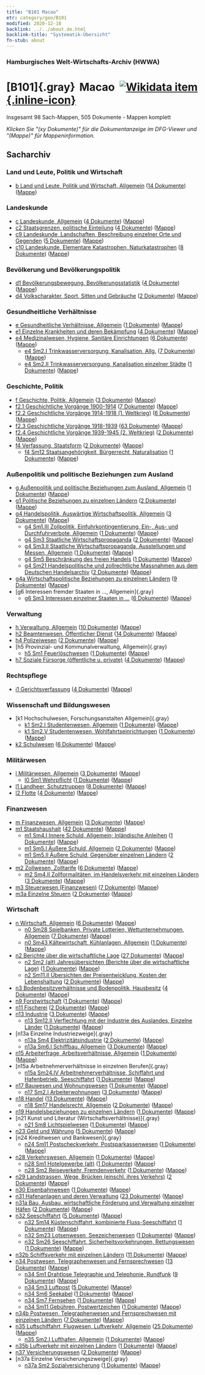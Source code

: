 ```yaml
---
title: "B101 Macao"
etr: category/geo/B101
modified: 2020-12-18
backlink: ../../about.de.html
backlink-title: "Systematik-Übersicht"
fn-stub: about
---
```


### Hamburgisches Welt-Wirtschafts-Archiv (HWWA)
# [B101]{.gray}&#8201; Macao&#160; [![Wikidata item](/images/Wikidata-logo.svg){.inline-icon}](http://www.wikidata.org/entity/Q3916279)




Insgesamt 98 Sach-Mappen, 505 Dokumente - Mappen komplett

_Klicken Sie "(xy Dokumente)" für die Dokumentanzeige im DFG-Viewer und "(Mappe)" für Mappeninformation._

## Sacharchiv




### Land und Leute, Politik und Wirtschaft

- [b Land und Leute, Politik und Wirtschaft, Allgemein](../../../subject/about.de.html#b) (<a href="https://dfg-viewer.de/show/?tx_dlf[id]=https://pm20.zbw.eu/mets/sh/1412xx/141267/1441xx/144196/public.mets.de.xml" target="_blank">14 Dokumente</a>) ([Mappe](http://purl.org/pressemappe20/folder/sh/141267,144196))

### Landeskunde

- [c Landeskunde, Allgemein](../../../subject/about.de.html#c) (<a href="https://dfg-viewer.de/show/?tx_dlf[id]=https://pm20.zbw.eu/mets/sh/1412xx/141267/1441xx/144199/public.mets.de.xml" target="_blank">4 Dokumente</a>) ([Mappe](http://purl.org/pressemappe20/folder/sh/141267,144199))
- [c2 Staatsgrenzen, politische Einteilung](../../../subject/about.de.html#c2) (<a href="https://dfg-viewer.de/show/?tx_dlf[id]=https://pm20.zbw.eu/mets/sh/1412xx/141267/1442xx/144202/public.mets.de.xml" target="_blank">4 Dokumente</a>) ([Mappe](http://purl.org/pressemappe20/folder/sh/141267,144202))
- [c9 Landeskunde, Landschaften, Beschreibung einzelner Orte und Gegenden](../../../subject/about.de.html#c9) (<a href="https://dfg-viewer.de/show/?tx_dlf[id]=https://pm20.zbw.eu/mets/sh/1412xx/141267/1442xx/144214/public.mets.de.xml" target="_blank">5 Dokumente</a>) ([Mappe](http://purl.org/pressemappe20/folder/sh/141267,144214))
- [c10 Landeskunde, Elementare Katastrophen, Naturkatastrophen](../../../subject/about.de.html#c10) (<a href="https://dfg-viewer.de/show/?tx_dlf[id]=https://pm20.zbw.eu/mets/sh/1412xx/141267/1442xx/144215/public.mets.de.xml" target="_blank">8 Dokumente</a>) ([Mappe](http://purl.org/pressemappe20/folder/sh/141267,144215))

### Bevölkerung und Bevölkerungspolitik

- [d1 Bevölkerungsbewegung, Bevölkerungsstatistik](../../../subject/about.de.html#d1) (<a href="https://dfg-viewer.de/show/?tx_dlf[id]=https://pm20.zbw.eu/mets/sh/1412xx/141267/1442xx/144222/public.mets.de.xml" target="_blank">4 Dokumente</a>) ([Mappe](http://purl.org/pressemappe20/folder/sh/141267,144222))
- [d4 Volkscharakter, Sport, Sitten und Gebräuche](../../../subject/about.de.html#d4) (<a href="https://dfg-viewer.de/show/?tx_dlf[id]=https://pm20.zbw.eu/mets/sh/1412xx/141267/1442xx/144228/public.mets.de.xml" target="_blank">2 Dokumente</a>) ([Mappe](http://purl.org/pressemappe20/folder/sh/141267,144228))

### Gesundheitliche Verhältnisse

- [e Gesundheitliche Verhältnisse, Allgemein](../../../subject/about.de.html#e) (<a href="https://dfg-viewer.de/show/?tx_dlf[id]=https://pm20.zbw.eu/mets/sh/1412xx/141267/1442xx/144264/public.mets.de.xml" target="_blank">1 Dokumente</a>) ([Mappe](http://purl.org/pressemappe20/folder/sh/141267,144264))
- [e1 Einzelne Krankheiten und deren Bekämpfung](../../../subject/about.de.html#e1) (<a href="https://dfg-viewer.de/show/?tx_dlf[id]=https://pm20.zbw.eu/mets/sh/1412xx/141267/1442xx/144265/public.mets.de.xml" target="_blank">4 Dokumente</a>) ([Mappe](http://purl.org/pressemappe20/folder/sh/141267,144265))
- [e4 Medizinalwesen, Hygiene, Sanitäre Einrichtungen](../../../subject/about.de.html#e4) (<a href="https://dfg-viewer.de/show/?tx_dlf[id]=https://pm20.zbw.eu/mets/sh/1412xx/141267/1442xx/144266/public.mets.de.xml" target="_blank">6 Dokumente</a>) ([Mappe](http://purl.org/pressemappe20/folder/sh/141267,144266))
  - [e4 Sm2.I Trinkwasserversorgung, Kanalisation, Allg.](../../../subject/about.de.html#e4_Sm2.I) (<a href="https://dfg-viewer.de/show/?tx_dlf[id]=https://pm20.zbw.eu/mets/sh/1412xx/141267/1442xx/144268/public.mets.de.xml" target="_blank">7 Dokumente</a>) ([Mappe](http://purl.org/pressemappe20/folder/sh/141267,144268))
  - [e4 Sm2.II Trinkwasserversorgung, Kanalisation einzelner Städte](../../../subject/about.de.html#e4_Sm2.II) (<a href="https://dfg-viewer.de/show/?tx_dlf[id]=https://pm20.zbw.eu/mets/sh/1412xx/141267/1442xx/144269/public.mets.de.xml" target="_blank">1 Dokumente</a>) ([Mappe](http://purl.org/pressemappe20/folder/sh/141267,144269))

### Geschichte, Politik

- [f Geschichte, Politik, Allgemein](../../../subject/about.de.html#f) (<a href="https://dfg-viewer.de/show/?tx_dlf[id]=https://pm20.zbw.eu/mets/sh/1412xx/141267/1442xx/144282/public.mets.de.xml" target="_blank">3 Dokumente</a>) ([Mappe](http://purl.org/pressemappe20/folder/sh/141267,144282))
- [f2.1 Geschichtliche Vorgänge 1900-1914](../../../subject/about.de.html#f2.1) (<a href="https://dfg-viewer.de/show/?tx_dlf[id]=https://pm20.zbw.eu/mets/sh/1412xx/141267/1813xx/181392/public.mets.de.xml" target="_blank">7 Dokumente</a>) ([Mappe](http://purl.org/pressemappe20/folder/sh/141267,181392))
- [f2.2 Geschichtliche Vorgänge 1914-1918 (1. Weltkrieg)](../../../subject/about.de.html#f2.2) (<a href="https://dfg-viewer.de/show/?tx_dlf[id]=https://pm20.zbw.eu/mets/sh/1412xx/141267/1813xx/181360/public.mets.de.xml" target="_blank">6 Dokumente</a>) ([Mappe](http://purl.org/pressemappe20/folder/sh/141267,181360))
- [f2.3 Geschichtliche Vorgänge 1918-1939](../../../subject/about.de.html#f2.3) (<a href="https://dfg-viewer.de/show/?tx_dlf[id]=https://pm20.zbw.eu/mets/sh/1412xx/141267/1813xx/181391/public.mets.de.xml" target="_blank">63 Dokumente</a>) ([Mappe](http://purl.org/pressemappe20/folder/sh/141267,181391))
- [f2.4 Geschichtliche Vorgänge 1939-1945 (2. Weltkrieg)](../../../subject/about.de.html#f2.4) (<a href="https://dfg-viewer.de/show/?tx_dlf[id]=https://pm20.zbw.eu/mets/sh/1412xx/141267/1813xx/181361/public.mets.de.xml" target="_blank">2 Dokumente</a>) ([Mappe](http://purl.org/pressemappe20/folder/sh/141267,181361))
- [f4 Verfassung, Staatsform](../../../subject/about.de.html#f4) (<a href="https://dfg-viewer.de/show/?tx_dlf[id]=https://pm20.zbw.eu/mets/sh/1412xx/141267/1443xx/144355/public.mets.de.xml" target="_blank">2 Dokumente</a>) ([Mappe](http://purl.org/pressemappe20/folder/sh/141267,144355))
  - [f4 Sm12 Staatsangehörigkeit, Bürgerrecht, Naturalisation](../../../subject/about.de.html#f4_Sm12) (<a href="https://dfg-viewer.de/show/?tx_dlf[id]=https://pm20.zbw.eu/mets/sh/1412xx/141267/1443xx/144368/public.mets.de.xml" target="_blank">1 Dokumente</a>) ([Mappe](http://purl.org/pressemappe20/folder/sh/141267,144368))

### Außenpolitik und politische Beziehungen zum Ausland

- [g Außenpolitik und politische Beziehungen zum Ausland, Allgemein](../../../subject/about.de.html#g) (<a href="https://dfg-viewer.de/show/?tx_dlf[id]=https://pm20.zbw.eu/mets/sh/1412xx/141267/1444xx/144451/public.mets.de.xml" target="_blank">1 Dokumente</a>) ([Mappe](http://purl.org/pressemappe20/folder/sh/141267,144451))
- [g1 Politische Beziehungen zu einzelnen Ländern](../../../subject/about.de.html#g1) (<a href="https://dfg-viewer.de/show/?tx_dlf[id]=https://pm20.zbw.eu/mets/sh/1412xx/141267/1444xx/144452/public.mets.de.xml" target="_blank">2 Dokumente</a>) ([Mappe](http://purl.org/pressemappe20/folder/sh/141267,144452))
- [g4 Handelspolitik, Auswärtige Wirtschaftspolitik, Allgemein](../../../subject/about.de.html#g4) (<a href="https://dfg-viewer.de/show/?tx_dlf[id]=https://pm20.zbw.eu/mets/sh/1412xx/141267/1444xx/144470/public.mets.de.xml" target="_blank">3 Dokumente</a>) ([Mappe](http://purl.org/pressemappe20/folder/sh/141267,144470))
  - [g4 Sm1.III Zollpolitik, Einfuhrkontingentierung, Ein-, Aus- und Durchfuhrverbote, Allgemein](../../../subject/about.de.html#g4_Sm1.III) (<a href="https://dfg-viewer.de/show/?tx_dlf[id]=https://pm20.zbw.eu/mets/sh/1412xx/141267/1444xx/144473/public.mets.de.xml" target="_blank">1 Dokumente</a>) ([Mappe](http://purl.org/pressemappe20/folder/sh/141267,144473))
  - [g4 Sm3 Staatliche Wirtschaftspropaganda](../../../subject/about.de.html#g4_Sm3) (<a href="https://dfg-viewer.de/show/?tx_dlf[id]=https://pm20.zbw.eu/mets/sh/1412xx/141267/1633xx/163381/public.mets.de.xml" target="_blank">2 Dokumente</a>) ([Mappe](http://purl.org/pressemappe20/folder/sh/141267,163381))
  - [g4 Sm3.II Staatliche Wirtschaftspropaganda, Ausstellungen und Messen, Allgemein](../../../subject/about.de.html#g4_Sm3.II) (<a href="https://dfg-viewer.de/show/?tx_dlf[id]=https://pm20.zbw.eu/mets/sh/1412xx/141267/1444xx/144483/public.mets.de.xml" target="_blank">1 Dokumente</a>) ([Mappe](http://purl.org/pressemappe20/folder/sh/141267,144483))
  - [g4 Sm5 Beschränkung des freien Handels](../../../subject/about.de.html#g4_Sm5) (<a href="https://dfg-viewer.de/show/?tx_dlf[id]=https://pm20.zbw.eu/mets/sh/1412xx/141267/1444xx/144486/public.mets.de.xml" target="_blank">1 Dokumente</a>) ([Mappe](http://purl.org/pressemappe20/folder/sh/141267,144486))
  - [g4 Sm21 Handelspolitische und zollrechtliche Massnahmen aus dem Deutschen Handelsarchiv](../../../subject/about.de.html#g4_Sm21) (<a href="https://dfg-viewer.de/show/?tx_dlf[id]=https://pm20.zbw.eu/mets/sh/1412xx/141267/1444xx/144492/public.mets.de.xml" target="_blank">2 Dokumente</a>) ([Mappe](http://purl.org/pressemappe20/folder/sh/141267,144492))
- [g4a Wirtschaftspolitische Beziehungen zu einzelnen Ländern](../../../subject/about.de.html#g4a) (<a href="https://dfg-viewer.de/show/?tx_dlf[id]=https://pm20.zbw.eu/mets/sh/1412xx/141267/1445xx/144531/public.mets.de.xml" target="_blank">9 Dokumente</a>) ([Mappe](http://purl.org/pressemappe20/folder/sh/141267,144531))
- [g6 Interessen fremder Staaten in ..., Allgemein]{.gray}
  - [g6 Sm3 Interessen einzelner Staaten in ...](../../../subject/about.de.html#g6_Sm3) (<a href="https://dfg-viewer.de/show/?tx_dlf[id]=https://pm20.zbw.eu/mets/sh/1412xx/141267/1445xx/144568/public.mets.de.xml" target="_blank">6 Dokumente</a>) ([Mappe](http://purl.org/pressemappe20/folder/sh/141267,144568))

### Verwaltung

- [h Verwaltung, Allgemein](../../../subject/about.de.html#h) (<a href="https://dfg-viewer.de/show/?tx_dlf[id]=https://pm20.zbw.eu/mets/sh/1412xx/141267/1446xx/144659/public.mets.de.xml" target="_blank">10 Dokumente</a>) ([Mappe](http://purl.org/pressemappe20/folder/sh/141267,144659))
- [h2 Beamtenwesen, Öffentlicher Dienst](../../../subject/about.de.html#h2) (<a href="https://dfg-viewer.de/show/?tx_dlf[id]=https://pm20.zbw.eu/mets/sh/1412xx/141267/1446xx/144661/public.mets.de.xml" target="_blank">14 Dokumente</a>) ([Mappe](http://purl.org/pressemappe20/folder/sh/141267,144661))
- [h4 Polizeiwesen](../../../subject/about.de.html#h4) (<a href="https://dfg-viewer.de/show/?tx_dlf[id]=https://pm20.zbw.eu/mets/sh/1412xx/141267/1446xx/144666/public.mets.de.xml" target="_blank">2 Dokumente</a>) ([Mappe](http://purl.org/pressemappe20/folder/sh/141267,144666))
- [h5 Provinzial- und Kommunalverwaltung, Allgemein]{.gray}
  - [h5 Sm1 Feuerlöschwesen](../../../subject/about.de.html#h5_Sm1) (<a href="https://dfg-viewer.de/show/?tx_dlf[id]=https://pm20.zbw.eu/mets/sh/1412xx/141267/1446xx/144674/public.mets.de.xml" target="_blank">1 Dokumente</a>) ([Mappe](http://purl.org/pressemappe20/folder/sh/141267,144674))
- [h7 Soziale Fürsorge (öffentliche u. private)](../../../subject/about.de.html#h7) (<a href="https://dfg-viewer.de/show/?tx_dlf[id]=https://pm20.zbw.eu/mets/sh/1412xx/141267/1446xx/144677/public.mets.de.xml" target="_blank">4 Dokumente</a>) ([Mappe](http://purl.org/pressemappe20/folder/sh/141267,144677))

### Rechtspflege

- [i1 Gerichtsverfassung](../../../subject/about.de.html#i1) (<a href="https://dfg-viewer.de/show/?tx_dlf[id]=https://pm20.zbw.eu/mets/sh/1412xx/141267/1446xx/144695/public.mets.de.xml" target="_blank">4 Dokumente</a>) ([Mappe](http://purl.org/pressemappe20/folder/sh/141267,144695))

### Wissenschaft und Bildungswesen

- [k1 Hochschulwesen, Forschungsanstalten Allgemein]{.gray}
  - [k1 Sm2.I Studentenwesen, Allgemein](../../../subject/about.de.html#k1_Sm2.I) (<a href="https://dfg-viewer.de/show/?tx_dlf[id]=https://pm20.zbw.eu/mets/sh/1412xx/141267/1447xx/144716/public.mets.de.xml" target="_blank">1 Dokumente</a>) ([Mappe](http://purl.org/pressemappe20/folder/sh/141267,144716))
  - [k1 Sm2.V Studentenwesen, Wohlfahrtseinrichtungen](../../../subject/about.de.html#k1_Sm2.V) (<a href="https://dfg-viewer.de/show/?tx_dlf[id]=https://pm20.zbw.eu/mets/sh/1412xx/141267/1447xx/144720/public.mets.de.xml" target="_blank">1 Dokumente</a>) ([Mappe](http://purl.org/pressemappe20/folder/sh/141267,144720))
- [k2 Schulwesen](../../../subject/about.de.html#k2) (<a href="https://dfg-viewer.de/show/?tx_dlf[id]=https://pm20.zbw.eu/mets/sh/1412xx/141267/1447xx/144739/public.mets.de.xml" target="_blank">6 Dokumente</a>) ([Mappe](http://purl.org/pressemappe20/folder/sh/141267,144739))

### Militärwesen

- [l Militärwesen, Allgemein](../../../subject/about.de.html#l) (<a href="https://dfg-viewer.de/show/?tx_dlf[id]=https://pm20.zbw.eu/mets/sh/1412xx/141267/1447xx/144762/public.mets.de.xml" target="_blank">3 Dokumente</a>) ([Mappe](http://purl.org/pressemappe20/folder/sh/141267,144762))
  - [l0 Sm1 Wehrpflicht](../../../subject/about.de.html#l0_Sm1) (<a href="https://dfg-viewer.de/show/?tx_dlf[id]=https://pm20.zbw.eu/mets/sh/1412xx/141267/1447xx/144785/public.mets.de.xml" target="_blank">1 Dokumente</a>) ([Mappe](http://purl.org/pressemappe20/folder/sh/141267,144785))
- [l1 Landheer, Schutztruppen](../../../subject/about.de.html#l1) (<a href="https://dfg-viewer.de/show/?tx_dlf[id]=https://pm20.zbw.eu/mets/sh/1412xx/141267/1447xx/144763/public.mets.de.xml" target="_blank">8 Dokumente</a>) ([Mappe](http://purl.org/pressemappe20/folder/sh/141267,144763))
- [l2 Flotte](../../../subject/about.de.html#l2) (<a href="https://dfg-viewer.de/show/?tx_dlf[id]=https://pm20.zbw.eu/mets/sh/1412xx/141267/1447xx/144768/public.mets.de.xml" target="_blank">4 Dokumente</a>) ([Mappe](http://purl.org/pressemappe20/folder/sh/141267,144768))

### Finanzwesen

- [m Finanzwesen, Allgemein](../../../subject/about.de.html#m) (<a href="https://dfg-viewer.de/show/?tx_dlf[id]=https://pm20.zbw.eu/mets/sh/1412xx/141267/1448xx/144809/public.mets.de.xml" target="_blank">3 Dokumente</a>) ([Mappe](http://purl.org/pressemappe20/folder/sh/141267,144809))
- [m1 Staatshaushalt](../../../subject/about.de.html#m1) (<a href="https://dfg-viewer.de/show/?tx_dlf[id]=https://pm20.zbw.eu/mets/sh/1412xx/141267/1448xx/144810/public.mets.de.xml" target="_blank">42 Dokumente</a>) ([Mappe](http://purl.org/pressemappe20/folder/sh/141267,144810))
  - [m1 Sm4.I Innere Schuld, Allgemein; Inländische Anleihen](../../../subject/about.de.html#m1_Sm4.I) (<a href="https://dfg-viewer.de/show/?tx_dlf[id]=https://pm20.zbw.eu/mets/sh/1412xx/141267/1448xx/144816/public.mets.de.xml" target="_blank">1 Dokumente</a>) ([Mappe](http://purl.org/pressemappe20/folder/sh/141267,144816))
  - [m1 Sm5.I Äußere Schuld, Allgemein](../../../subject/about.de.html#m1_Sm5.I) (<a href="https://dfg-viewer.de/show/?tx_dlf[id]=https://pm20.zbw.eu/mets/sh/1412xx/141267/1448xx/144818/public.mets.de.xml" target="_blank">2 Dokumente</a>) ([Mappe](http://purl.org/pressemappe20/folder/sh/141267,144818))
  - [m1 Sm5.II Äußere Schuld, Gegenüber einzelnen Ländern](../../../subject/about.de.html#m1_Sm5.II) (<a href="https://dfg-viewer.de/show/?tx_dlf[id]=https://pm20.zbw.eu/mets/sh/1412xx/141267/1448xx/144819/public.mets.de.xml" target="_blank">2 Dokumente</a>) ([Mappe](http://purl.org/pressemappe20/folder/sh/141267,144819))
- [m2 Zollwesen, Zolltarife](../../../subject/about.de.html#m2) (<a href="https://dfg-viewer.de/show/?tx_dlf[id]=https://pm20.zbw.eu/mets/sh/1412xx/141267/1448xx/144850/public.mets.de.xml" target="_blank">6 Dokumente</a>) ([Mappe](http://purl.org/pressemappe20/folder/sh/141267,144850))
  - [m2 Sm4.II Zollformalitäten, im Handelsverkehr mit einzelnen Ländern](../../../subject/about.de.html#m2_Sm4.II) (<a href="https://dfg-viewer.de/show/?tx_dlf[id]=https://pm20.zbw.eu/mets/sh/1412xx/141267/1448xx/144859/public.mets.de.xml" target="_blank">3 Dokumente</a>) ([Mappe](http://purl.org/pressemappe20/folder/sh/141267,144859))
- [m3 Steuerwesen (Finanzwesen)](../../../subject/about.de.html#m3) (<a href="https://dfg-viewer.de/show/?tx_dlf[id]=https://pm20.zbw.eu/mets/sh/1412xx/141267/1448xx/144868/public.mets.de.xml" target="_blank">7 Dokumente</a>) ([Mappe](http://purl.org/pressemappe20/folder/sh/141267,144868))
- [m3a Einzelne Steuern](../../../subject/about.de.html#m3a) (<a href="https://dfg-viewer.de/show/?tx_dlf[id]=https://pm20.zbw.eu/mets/sh/1412xx/141267/1448xx/144889/public.mets.de.xml" target="_blank">2 Dokumente</a>) ([Mappe](http://purl.org/pressemappe20/folder/sh/141267,144889))

### Wirtschaft

- [n Wirtschaft, Allgemein](../../../subject/about.de.html#n) (<a href="https://dfg-viewer.de/show/?tx_dlf[id]=https://pm20.zbw.eu/mets/sh/1412xx/141267/1449xx/144930/public.mets.de.xml" target="_blank">6 Dokumente</a>) ([Mappe](http://purl.org/pressemappe20/folder/sh/141267,144930))
  - [n0 Sm28 Spielbanken, Private Lotterien, Wettunternehmungen, Allgemein](../../../subject/about.de.html#n0_Sm28) (<a href="https://dfg-viewer.de/show/?tx_dlf[id]=https://pm20.zbw.eu/mets/sh/1412xx/141267/1458xx/145824/public.mets.de.xml" target="_blank">7 Dokumente</a>) ([Mappe](http://purl.org/pressemappe20/folder/sh/141267,145824))
  - [n0 Sm43 Kältewirtschaft, Kühlanlagen, Allgemein](../../../subject/about.de.html#n0_Sm43) (<a href="https://dfg-viewer.de/show/?tx_dlf[id]=https://pm20.zbw.eu/mets/sh/1412xx/141267/1458xx/145847/public.mets.de.xml" target="_blank">1 Dokumente</a>) ([Mappe](http://purl.org/pressemappe20/folder/sh/141267,145847))
- [n2 Berichte über die wirtschaftliche Lage](../../../subject/about.de.html#n2) (<a href="https://dfg-viewer.de/show/?tx_dlf[id]=https://pm20.zbw.eu/mets/sh/1412xx/141267/1449xx/144972/public.mets.de.xml" target="_blank">27 Dokumente</a>) ([Mappe](http://purl.org/pressemappe20/folder/sh/141267,144972))
  - [n2 Sm2 (alt) Jahresübersichten (Berichte über die wirtschaftliche Lage)](../../../subject/about.de.html#n2_Sm2_(alt)) (<a href="https://dfg-viewer.de/show/?tx_dlf[id]=https://pm20.zbw.eu/mets/sh/1412xx/141267/1449xx/144974/public.mets.de.xml" target="_blank">1 Dokumente</a>) ([Mappe](http://purl.org/pressemappe20/folder/sh/141267,144974))
  - [n2 Sm11.II Übersichten der Preisentwicklung, Kosten der Lebenshaltung](../../../subject/about.de.html#n2_Sm11.II) (<a href="https://dfg-viewer.de/show/?tx_dlf[id]=https://pm20.zbw.eu/mets/sh/1412xx/141267/1450xx/145003/public.mets.de.xml" target="_blank">2 Dokumente</a>) ([Mappe](http://purl.org/pressemappe20/folder/sh/141267,145003))
- [n3 Bodenbesitzverhältnisse und Bodenpolitik, Hausbesitz](../../../subject/about.de.html#n3) (<a href="https://dfg-viewer.de/show/?tx_dlf[id]=https://pm20.zbw.eu/mets/sh/1412xx/141267/1450xx/145027/public.mets.de.xml" target="_blank">4 Dokumente</a>) ([Mappe](http://purl.org/pressemappe20/folder/sh/141267,145027))
- [n9 Forstwirtschaft](../../../subject/about.de.html#n9) (<a href="https://dfg-viewer.de/show/?tx_dlf[id]=https://pm20.zbw.eu/mets/sh/1412xx/141267/1450xx/145074/public.mets.de.xml" target="_blank">1 Dokumente</a>) ([Mappe](http://purl.org/pressemappe20/folder/sh/141267,145074))
- [n11 Fischerei](../../../subject/about.de.html#n11) (<a href="https://dfg-viewer.de/show/?tx_dlf[id]=https://pm20.zbw.eu/mets/sh/1412xx/141267/1450xx/145076/public.mets.de.xml" target="_blank">2 Dokumente</a>) ([Mappe](http://purl.org/pressemappe20/folder/sh/141267,145076))
- [n13 Industrie](../../../subject/about.de.html#n13) (<a href="https://dfg-viewer.de/show/?tx_dlf[id]=https://pm20.zbw.eu/mets/sh/1412xx/141267/1450xx/145098/public.mets.de.xml" target="_blank">3 Dokumente</a>) ([Mappe](http://purl.org/pressemappe20/folder/sh/141267,145098))
  - [n13 Sm12.II Verflechtung mit der Industrie des Auslandes, Einzelne Länder](../../../subject/about.de.html#n13_Sm12.II) (<a href="https://dfg-viewer.de/show/?tx_dlf[id]=https://pm20.zbw.eu/mets/sh/1412xx/141267/1451xx/145112/public.mets.de.xml" target="_blank">1 Dokumente</a>) ([Mappe](http://purl.org/pressemappe20/folder/sh/141267,145112))
- [n13a Einzelne Industriezweige]{.gray}
  - [n13a Sm4 Elektrizitätsindustrie](../../../subject/about.de.html#n13a_Sm4) (<a href="https://dfg-viewer.de/show/?tx_dlf[id]=https://pm20.zbw.eu/mets/sh/1412xx/141267/1451xx/145120/public.mets.de.xml" target="_blank">2 Dokumente</a>) ([Mappe](http://purl.org/pressemappe20/folder/sh/141267,145120))
  - [n13a Sm6.I Schiffbau, Allgemein](../../../subject/about.de.html#n13a_Sm6.I) (<a href="https://dfg-viewer.de/show/?tx_dlf[id]=https://pm20.zbw.eu/mets/sh/1412xx/141267/1451xx/145122/public.mets.de.xml" target="_blank">3 Dokumente</a>) ([Mappe](http://purl.org/pressemappe20/folder/sh/141267,145122))
- [n15 Arbeiterfrage, Arbeitsverhältnisse, Allgemein](../../../subject/about.de.html#n15) (<a href="https://dfg-viewer.de/show/?tx_dlf[id]=https://pm20.zbw.eu/mets/sh/1412xx/141267/1451xx/145155/public.mets.de.xml" target="_blank">1 Dokumente</a>) ([Mappe](http://purl.org/pressemappe20/folder/sh/141267,145155))
- [n15a Arbeitnehmerverhältnisse in einzelnen Berufen]{.gray}
  - [n15a Sm24.IV Arbeitnehmerverhältnisse, Schiffahrt und Hafenbetrieb, Seeschiffahrt](../../../subject/about.de.html#n15a_Sm24.IV) (<a href="https://dfg-viewer.de/show/?tx_dlf[id]=https://pm20.zbw.eu/mets/sh/1412xx/141267/1452xx/145230/public.mets.de.xml" target="_blank">1 Dokumente</a>) ([Mappe](http://purl.org/pressemappe20/folder/sh/141267,145230))
- [n17 Bauwesen und Wohnungswesen](../../../subject/about.de.html#n17) (<a href="https://dfg-viewer.de/show/?tx_dlf[id]=https://pm20.zbw.eu/mets/sh/1412xx/141267/1452xx/145250/public.mets.de.xml" target="_blank">1 Dokumente</a>) ([Mappe](http://purl.org/pressemappe20/folder/sh/141267,145250))
  - [n17 Sm2.I Arbeiterwohnungen](../../../subject/about.de.html#n17_Sm2.I) (<a href="https://dfg-viewer.de/show/?tx_dlf[id]=https://pm20.zbw.eu/mets/sh/1412xx/141267/1452xx/145254/public.mets.de.xml" target="_blank">3 Dokumente</a>) ([Mappe](http://purl.org/pressemappe20/folder/sh/141267,145254))
- [n18 Handel](../../../subject/about.de.html#n18) (<a href="https://dfg-viewer.de/show/?tx_dlf[id]=https://pm20.zbw.eu/mets/sh/1412xx/141267/1452xx/145262/public.mets.de.xml" target="_blank">13 Dokumente</a>) ([Mappe](http://purl.org/pressemappe20/folder/sh/141267,145262))
  - [n18 Sm17 Handelsrecht, Allgemein](../../../subject/about.de.html#n18_Sm17) (<a href="https://dfg-viewer.de/show/?tx_dlf[id]=https://pm20.zbw.eu/mets/sh/1412xx/141267/1452xx/145278/public.mets.de.xml" target="_blank">2 Dokumente</a>) ([Mappe](http://purl.org/pressemappe20/folder/sh/141267,145278))
- [n19 Handelsbeziehungen zu einzelnen Ländern](../../../subject/about.de.html#n19) (<a href="https://dfg-viewer.de/show/?tx_dlf[id]=https://pm20.zbw.eu/mets/sh/1412xx/141267/1452xx/145289/public.mets.de.xml" target="_blank">1 Dokumente</a>) ([Mappe](http://purl.org/pressemappe20/folder/sh/141267,145289))
- [n21 Kunst und Literatur (Wirtschaftsverhältnisse)]{.gray}
  - [n21 Sm8 Lichtspielwesen](../../../subject/about.de.html#n21_Sm8) (<a href="https://dfg-viewer.de/show/?tx_dlf[id]=https://pm20.zbw.eu/mets/sh/1412xx/141267/1453xx/145302/public.mets.de.xml" target="_blank">1 Dokumente</a>) ([Mappe](http://purl.org/pressemappe20/folder/sh/141267,145302))
- [n23 Geld und Währung](../../../subject/about.de.html#n23) (<a href="https://dfg-viewer.de/show/?tx_dlf[id]=https://pm20.zbw.eu/mets/sh/1412xx/141267/1453xx/145305/public.mets.de.xml" target="_blank">5 Dokumente</a>) ([Mappe](http://purl.org/pressemappe20/folder/sh/141267,145305))
- [n24 Kreditwesen und Bankwesen]{.gray}
  - [n24 Sm11 Postscheckverkehr, Postsparkassenwesen](../../../subject/about.de.html#n24_Sm11) (<a href="https://dfg-viewer.de/show/?tx_dlf[id]=https://pm20.zbw.eu/mets/sh/1412xx/141267/1617xx/161744/public.mets.de.xml" target="_blank">1 Dokumente</a>) ([Mappe](http://purl.org/pressemappe20/folder/sh/141267,161744))
- [n28 Verkehrswesen, Allgemein](../../../subject/about.de.html#n28) (<a href="https://dfg-viewer.de/show/?tx_dlf[id]=https://pm20.zbw.eu/mets/sh/1412xx/141267/1455xx/145509/public.mets.de.xml" target="_blank">1 Dokumente</a>) ([Mappe](http://purl.org/pressemappe20/folder/sh/141267,145509))
  - [n28 Sm1 Hotelgewerbe (alt)](../../../subject/about.de.html#n28_Sm1) (<a href="https://dfg-viewer.de/show/?tx_dlf[id]=https://pm20.zbw.eu/mets/sh/1412xx/141267/1455xx/145510/public.mets.de.xml" target="_blank">1 Dokumente</a>) ([Mappe](http://purl.org/pressemappe20/folder/sh/141267,145510))
  - [n28 Sm2 Reiseverkehr, Fremdenverkehr](../../../subject/about.de.html#n28_Sm2) (<a href="https://dfg-viewer.de/show/?tx_dlf[id]=https://pm20.zbw.eu/mets/sh/1412xx/141267/1616xx/161625/public.mets.de.xml" target="_blank">1 Dokumente</a>) ([Mappe](http://purl.org/pressemappe20/folder/sh/141267,161625))
- [n29 Landstrassen, Wege, Brücken (einschl. ihres Verkehrs)](../../../subject/about.de.html#n29) (<a href="https://dfg-viewer.de/show/?tx_dlf[id]=https://pm20.zbw.eu/mets/sh/1412xx/141267/1455xx/145524/public.mets.de.xml" target="_blank">2 Dokumente</a>) ([Mappe](http://purl.org/pressemappe20/folder/sh/141267,145524))
- [n30 Eisenbahnwesen](../../../subject/about.de.html#n30) (<a href="https://dfg-viewer.de/show/?tx_dlf[id]=https://pm20.zbw.eu/mets/sh/1412xx/141267/1455xx/145531/public.mets.de.xml" target="_blank">1 Dokumente</a>) ([Mappe](http://purl.org/pressemappe20/folder/sh/141267,145531))
- [n31 Hafenanlagen und deren Verwaltung](../../../subject/about.de.html#n31) (<a href="https://dfg-viewer.de/show/?tx_dlf[id]=https://pm20.zbw.eu/mets/sh/1412xx/141267/1455xx/145563/public.mets.de.xml" target="_blank">23 Dokumente</a>) ([Mappe](http://purl.org/pressemappe20/folder/sh/141267,145563))
- [n31a Bau, Ausbau, wirtschaftliche Förderung und Verwaltung einzelner Häfen](../../../subject/about.de.html#n31a) (<a href="https://dfg-viewer.de/show/?tx_dlf[id]=https://pm20.zbw.eu/mets/sh/1412xx/141267/1455xx/145565/public.mets.de.xml" target="_blank">2 Dokumente</a>) ([Mappe](http://purl.org/pressemappe20/folder/sh/141267,145565))
- [n32 Seeschiffahrt](../../../subject/about.de.html#n32) (<a href="https://dfg-viewer.de/show/?tx_dlf[id]=https://pm20.zbw.eu/mets/sh/1412xx/141267/1455xx/145567/public.mets.de.xml" target="_blank">5 Dokumente</a>) ([Mappe](http://purl.org/pressemappe20/folder/sh/141267,145567))
  - [n32 Sm14 Küstenschiffahrt, kombinierte Fluss-Seeschiffahrt](../../../subject/about.de.html#n32_Sm14) (<a href="https://dfg-viewer.de/show/?tx_dlf[id]=https://pm20.zbw.eu/mets/sh/1412xx/141267/1455xx/145585/public.mets.de.xml" target="_blank">1 Dokumente</a>) ([Mappe](http://purl.org/pressemappe20/folder/sh/141267,145585))
  - [n32 Sm23 Lotsenwesen, Seezeichenwesen](../../../subject/about.de.html#n32_Sm23) (<a href="https://dfg-viewer.de/show/?tx_dlf[id]=https://pm20.zbw.eu/mets/sh/1412xx/141267/1455xx/145596/public.mets.de.xml" target="_blank">1 Dokumente</a>) ([Mappe](http://purl.org/pressemappe20/folder/sh/141267,145596))
  - [n32 Sm26 Seeschiffahrt, Sicherheitsvorkehrungen, Rettungswesen](../../../subject/about.de.html#n32_Sm26) (<a href="https://dfg-viewer.de/show/?tx_dlf[id]=https://pm20.zbw.eu/mets/sh/1412xx/141267/1455xx/145599/public.mets.de.xml" target="_blank">1 Dokumente</a>) ([Mappe](http://purl.org/pressemappe20/folder/sh/141267,145599))
- [n32b Schiffsverkehr mit einzelnen Ländern](../../../subject/about.de.html#n32b) (<a href="https://dfg-viewer.de/show/?tx_dlf[id]=https://pm20.zbw.eu/mets/sh/1412xx/141267/1456xx/145645/public.mets.de.xml" target="_blank">11 Dokumente</a>) ([Mappe](http://purl.org/pressemappe20/folder/sh/141267,145645))
- [n34 Postwesen, Telegraphenwesen und Fernsprechwesen](../../../subject/about.de.html#n34) (<a href="https://dfg-viewer.de/show/?tx_dlf[id]=https://pm20.zbw.eu/mets/sh/1412xx/141267/1456xx/145662/public.mets.de.xml" target="_blank">13 Dokumente</a>) ([Mappe](http://purl.org/pressemappe20/folder/sh/141267,145662))
  - [n34 Sm1 Drahtlose Telegraphie und Telephonie, Rundfunk](../../../subject/about.de.html#n34_Sm1) (<a href="https://dfg-viewer.de/show/?tx_dlf[id]=https://pm20.zbw.eu/mets/sh/1412xx/141267/1456xx/145663/public.mets.de.xml" target="_blank">9 Dokumente</a>) ([Mappe](http://purl.org/pressemappe20/folder/sh/141267,145663))
  - [n34 Sm3 Luftpost](../../../subject/about.de.html#n34_Sm3) (<a href="https://dfg-viewer.de/show/?tx_dlf[id]=https://pm20.zbw.eu/mets/sh/1412xx/141267/1456xx/145665/public.mets.de.xml" target="_blank">5 Dokumente</a>) ([Mappe](http://purl.org/pressemappe20/folder/sh/141267,145665))
  - [n34 Sm6 Seekabel](../../../subject/about.de.html#n34_Sm6) (<a href="https://dfg-viewer.de/show/?tx_dlf[id]=https://pm20.zbw.eu/mets/sh/1412xx/141267/1456xx/145668/public.mets.de.xml" target="_blank">1 Dokumente</a>) ([Mappe](http://purl.org/pressemappe20/folder/sh/141267,145668))
  - [n34 Sm7 Fernsehen](../../../subject/about.de.html#n34_Sm7) (<a href="https://dfg-viewer.de/show/?tx_dlf[id]=https://pm20.zbw.eu/mets/sh/1412xx/141267/1456xx/145669/public.mets.de.xml" target="_blank">1 Dokumente</a>) ([Mappe](http://purl.org/pressemappe20/folder/sh/141267,145669))
  - [n34 Sm11 Gebühren, Postwertzeichen](../../../subject/about.de.html#n34_Sm11) (<a href="https://dfg-viewer.de/show/?tx_dlf[id]=https://pm20.zbw.eu/mets/sh/1412xx/141267/1456xx/145674/public.mets.de.xml" target="_blank">1 Dokumente</a>) ([Mappe](http://purl.org/pressemappe20/folder/sh/141267,145674))
- [n34b Postwesen, Telegraphenwesen und Fernsprechwesen mit einzelnen Ländern](../../../subject/about.de.html#n34b) (<a href="https://dfg-viewer.de/show/?tx_dlf[id]=https://pm20.zbw.eu/mets/sh/1412xx/141267/1456xx/145680/public.mets.de.xml" target="_blank">7 Dokumente</a>) ([Mappe](http://purl.org/pressemappe20/folder/sh/141267,145680))
- [n35 Luftschiffahrt, Flugwesen, Luftverkehr, Allgemein](../../../subject/about.de.html#n35) (<a href="https://dfg-viewer.de/show/?tx_dlf[id]=https://pm20.zbw.eu/mets/sh/1412xx/141267/1456xx/145681/public.mets.de.xml" target="_blank">25 Dokumente</a>) ([Mappe](http://purl.org/pressemappe20/folder/sh/141267,145681))
  - [n35 Sm2.I Lufthafen, Allgemein](../../../subject/about.de.html#n35_Sm2.I) (<a href="https://dfg-viewer.de/show/?tx_dlf[id]=https://pm20.zbw.eu/mets/sh/1412xx/141267/1456xx/145683/public.mets.de.xml" target="_blank">1 Dokumente</a>) ([Mappe](http://purl.org/pressemappe20/folder/sh/141267,145683))
- [n35b Luftverkehr mit einzelnen Ländern](../../../subject/about.de.html#n35b) (<a href="https://dfg-viewer.de/show/?tx_dlf[id]=https://pm20.zbw.eu/mets/sh/1412xx/141267/1457xx/145706/public.mets.de.xml" target="_blank">1 Dokumente</a>) ([Mappe](http://purl.org/pressemappe20/folder/sh/141267,145706))
- [n37 Versicherungswesen](../../../subject/about.de.html#n37) (<a href="https://dfg-viewer.de/show/?tx_dlf[id]=https://pm20.zbw.eu/mets/sh/1412xx/141267/1457xx/145723/public.mets.de.xml" target="_blank">2 Dokumente</a>) ([Mappe](http://purl.org/pressemappe20/folder/sh/141267,145723))
- [n37a Einzelne Versicherungszweige]{.gray}
  - [n37a Sm2 Sozialversicherung](../../../subject/about.de.html#n37a_Sm2) (<a href="https://dfg-viewer.de/show/?tx_dlf[id]=https://pm20.zbw.eu/mets/sh/1412xx/141267/1607xx/160748/public.mets.de.xml" target="_blank">1 Dokumente</a>) ([Mappe](http://purl.org/pressemappe20/folder/sh/141267,160748))


